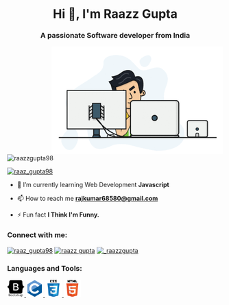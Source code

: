 
<h1 align="center">Hi 👋, I'm Raazz Gupta</h1>
<h3 align="center">A passionate Software developer from India</h3>

<img align="right" alt="coding" width="400" src="https://raw.githubusercontent.com/rajpratyush/rajpratyush/master/me_1.gif">

<p align="left"> <img src="https://komarev.com/ghpvc/?username=raazzgupta98&label=Profile%20views&color=0e75b6&style=flat" alt="raazzgupta98" /> </p>

<p align="left"> <a href="https://twitter.com/raaz_gupta98" target="blank"><img src="https://img.shields.io/twitter/follow/raaz_gupta98?logo=twitter&style=for-the-badge" alt="raaz_gupta98" /></a> </p>

- 🌱 I’m currently learning Web Development **Javascript**

- 📫 How to reach me **rajkumar68580@gmail.com**

- ⚡ Fun fact **I Think I'm Funny.**

<h3 align="left">Connect with me:</h3>
<p align="left">
<a href="https://twitter.com/raaz_gupta98" target="blank"><img align="center" src="https://raw.githubusercontent.com/rahuldkjain/github-profile-readme-generator/master/src/images/icons/Social/twitter.svg" alt="raaz_gupta98" height="30" width="40" /></a>
<a href="https://fb.com/raazz gupta" target="blank"><img align="center" src="https://raw.githubusercontent.com/rahuldkjain/github-profile-readme-generator/master/src/images/icons/Social/facebook.svg" alt="raazz gupta" height="30" width="40" /></a>
<a href="https://instagram.com/_raazzgupta" target="blank"><img align="center" src="https://raw.githubusercontent.com/rahuldkjain/github-profile-readme-generator/master/src/images/icons/Social/instagram.svg" alt="_raazzgupta" height="30" width="40" /></a>
</p>

<h3 align="left">Languages and Tools:</h3>
<p align="left"> <a href="https://getbootstrap.com" target="_blank" rel="noreferrer"> <img src="https://raw.githubusercontent.com/devicons/devicon/master/icons/bootstrap/bootstrap-plain-wordmark.svg" alt="bootstrap" width="40" height="40"/> </a> <a href="https://www.cprogramming.com/" target="_blank" rel="noreferrer"> <img src="https://raw.githubusercontent.com/devicons/devicon/master/icons/c/c-original.svg" alt="c" width="40" height="40"/> </a> <a href="https://www.w3schools.com/css/" target="_blank" rel="noreferrer"> <img src="https://raw.githubusercontent.com/devicons/devicon/master/icons/css3/css3-original-wordmark.svg" alt="css3" width="40" height="40"/> </a> <a href="https://www.w3.org/html/" target="_blank" rel="noreferrer"> <img src="https://raw.githubusercontent.com/devicons/devicon/master/icons/html5/html5-original-wordmark.svg" alt="html5" width="40" height="40"/> </a> </p>

<!-- <p><img align="left" src="https://github-readme-stats.vercel.app/api/top-langs?username=raazzgupta98&show_icons=true&locale=en&layout=compact" alt="raazzgupta98" /></p> -->

<!-- <p>&nbsp;<img align="center" src="https://github-readme-stats.vercel.app/api?username=raazzgupta98&show_icons=true&locale=en" alt="raazzgupta98" /></p> -->
